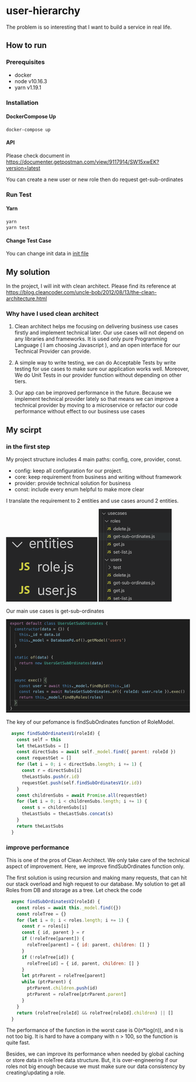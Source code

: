 # user-hierarchy

The problem is so interesting that I want to build a service in real life.

## How to run

### Prerequisites

- docker
- node v10.16.3
- yarn v1.19.1

### Installation

#### DockerCompose Up

```shell
docker-compose up
```

#### API

Please check document in https://documenter.getpostman.com/view/9117914/SW15xwEK?version=latest

You can create a new user or new role then do request get-sub-ordinates

### Run Test

#### Yarn

```shell
yarn
yarn test
```

#### Change Test Case

You can change init data in [init file](/src/core/usecases/users/test/init.js)

## My solution

In the project, I will init with clean architect. Please find its reference at https://blog.cleancoder.com/uncle-bob/2012/08/13/the-clean-architecture.html

### Why have I used clean architect

1. Clean architect helps me focusing on delivering business use cases firstly and implement technical later. Our use cases will not depend on any libraries and frameworks. It is used only pure Programming Language ( I am choosing Javascript ), and an open interface for our Technical Provider can provide.

2. A simple way to write testing, we can do  Acceptable Tests by write testing for use cases to make sure our application works well. Moreover, We do Unit Tests in our provider function without depending on other tiers.

3. Our app can be improved performance in the future. Because we implement technical provider lately so that means we can improve a technical provider by moving to a microservice or refactor our code performance without effect to our business use cases

## My scirpt

### in the first step

My project structure includes 4 main paths: config, core, provider, const.

- config: keep all configuration for our project.
- core: keep requirement from business and writing without framework
- provider: provide technical solution for business
- const: include every enum helpful to make more clear

I translate the requirement to 2 entities and use cases around 2 entities.

<img src="/document/image/entities.png?raw=true">
<img src="/document/image/usecases.png?raw=true" width="200">

Our main use cases is get-sub-ordinates

<img src="/document/image/getSubOrdinates.png?raw=true" with="600">

The key of our pefomance is findSubOrdinates function of RoleModel.

```js
  async findSubOrdinatesV1(roleId) {
    const self = this
    let theLastSubs = []
    const directSubs = await self._model.find({ parent: roleId })
    const requestGet = []
    for (let i = 0; i < directSubs.length; i += 1) {
      const r = directSubs[i]
      theLastSubs.push(r.id)
      requestGet.push(self.findSubOrdinatesV1(r.id))
    }
    const childrenSubs = await Promise.all(requestGet)
    for (let i = 0; i < childrenSubs.length; i += 1) {
      const s = childrenSubs[i]
      theLastSubs = theLastSubs.concat(s)
    }
    return theLastSubs
  }
```

### improve performance

This is one of the pros of Clean Architect. We only take care of the technical aspect of improvement. Here, we improve findSubOrdinates function only.

The first solution is using recursion and making many requests, that can hit our stack overload and high request to our database. My solution to get all Roles from DB and storage as a tree. Let check the code

```js
  async findSubOrdinatesV2(roleId) {
    const roles = await this._model.find({})
    const roleTree = {}
    for (let i = 0; i < roles.length; i += 1) {
      const r = roles[i]
      const { id, parent } = r
      if (!roleTree[parent]) {
        roleTree[parent] = { id: parent, children: [] }
      }
      if (!roleTree[id]) {
        roleTree[id] = { id, parent, children: [] }
      }
      let ptrParent = roleTree[parent]
      while (ptrParent) {
        ptrParent.children.push(id)
        ptrParent = roleTree[ptrParent.parent]
      }
    }
    return (roleTree[roleId] && roleTree[roleId].children) || []
  }
```

The performance of the function in the worst case is O(n*log(n)), and n is not too big. It is hard to have a company with n > 100, so the function is quite fast.

Besides, we can improve its performance when needed by global caching or store data in roleTree data structure. But, it is over-engineering if our roles not big enough because we must make sure our data consistency by creating/updating a role.
